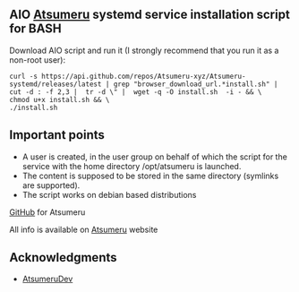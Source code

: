 ## AIO [Atsumeru](https://github.com/Atsumeru-xyz/Atsumeru) systemd service installation script for BASH

Download AIO script and run it (I strongly recommend that you run it as a non-root user):
```shell
curl -s https://api.github.com/repos/Atsumeru-xyz/Atsumeru-systemd/releases/latest | grep "browser_download_url.*install.sh" |  cut -d : -f 2,3 |  tr -d \" |  wget -q -O install.sh  -i - && \
chmod u+x install.sh && \
./install.sh
```

## Important points

- A user is created, in the user group on behalf of which the script for the service with the home directory /opt/atsumeru is launched.
- The content is supposed to be stored in the same directory (symlinks are supported).
- The script works on debian based distributions

[GitHub](https://github.com/Atsumeru-xyz/Atsumeru) for Atsumeru

All info is available on [Atsumeru](https://atsumeru.xyz/) website


## Acknowledgments

* [AtsumeruDev](https://t.me/atsumeru_app)
